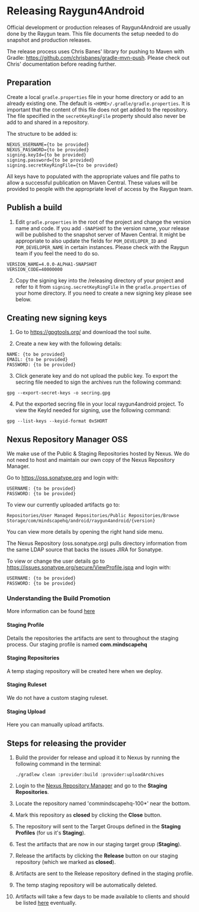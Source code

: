 # Releasing Raygun4Android

Official development or production releases of Raygun4Android are usually done by the Raygun team. This file documents the setup needed to do snapshot and production releases.

The release process uses Chris Banes' library for pushing to Maven with Gradle: https://github.com/chrisbanes/gradle-mvn-push. Please check out Chris' documentation before reading further.

## Preparation

Create a local `gradle.properties` file in your home directory or add to an already existing one. The default is `<HOME>/.gradle/gradle.properties`. It is important that the content of this file
does not get added to the repository. The file specified in the `secretKeyRingFile` property should also never be add to and shared in a repository.

The structure to be added is:

```
NEXUS_USERNAME={to be provided}
NEXUS_PASSWORD={to be provided}
signing.keyId={to be provided}
signing.password={to be provided}
signing.secretKeyRingFile={to be provided}
```

All keys have to populated with the appropriate values and file paths to allow a successful publication on Maven Central. These values will be provided to people with the appropriate level 
of access by the Raygun team.

## Publish a build

1. Edit `gradle.properties` in the root of the project and change the version name and code. If you add `-SNAPSHOT` to the version name, your release will be published to the snapshot server of Maven Central. It might be appropriate to also update the fields for `POM_DEVELOPER_ID` and `POM_DEVELOPER_NAME` in certain instances. Please check with the Raygun team if you feel the need to do so.

```
VERSION_NAME=4.0.0-ALPHA1-SNAPSHOT
VERSION_CODE=40000000
```

2. Copy the signing key into the /releasing directory of your project and refer to it from `signing.secretKeyRingFile` in the `gradle.properties` of your home directory. If you need to create a new signing key please see below.

## Creating new signing keys

1. Go to https://gpgtools.org/ and download the tool suite.

2. Create a new key with the following details:

````
NAME: {to be provided}
EMAIL: {to be provided}
PASSWORD: {to be provided}
````

3. Click generate key and do not upload the public key. To export the secring file needed to sign the archives run the following command:

````
gpg --export-secret-keys -o secring.gpg
````

4. Put the exported secring file in your local raygun4android project. To view the KeyId needed for signing, use the following command:

````
gpg --list-keys --keyid-format 0xSHORT
````

## Nexus Repository Manager OSS

We make use of the Public & Staging Repositories hosted by Nexus. We do not need to host and maintain our own copy of the Nexus Repository Manager.

Go to https://oss.sonatype.org and login with:

````
USERNAME: {to be provided}
PASSWORD: {to be provided}
````

To view our currently uploaded artifacts go to:

````
Repositories/User Managed Repositories/Public Repositories/Browse Storage/com/mindscapehq/android/raygun4android/{version}
````

You can view more details by opening the right hand side menu.

The Nexus Repository (oss.sonatype.org) pulls directory information from the same LDAP source that backs the issues JIRA for Sonatype.

To view or change the user details go to https://issues.sonatype.org/secure/ViewProfile.jspa and login with:

````
USERNAME: {to be provided}
PASSWORD: {to be provided}
````

### Understanding the Build Promotion

More information can be found [here](https://help.sonatype.com/repomanager2/staging-releases/configuring-the-staging-suite)

#### Staging Profile

Details the repositories the artifacts are sent to throughout the staging process.
Our staging profile is named **com.mindscapehq**

#### Staging Repositories

A temp staging repository will be created here when we deploy.

#### Staging Ruleset

We do not have a custom staging ruleset.

#### Staging Upload

Here you can manually upload artifacts.

## Steps for releasing the provider
1. Build the provider for release and upload it to Nexus by running the following command in the terminal:

    ````
    ./gradlew clean :provider:build :provider:uploadArchives
    ````

2. Login to the [Nexus Repository Manager](https://oss.sonatype.org) and go to the **Staging Repositories**.
3. Locate the repository named 'commindscapehq-100*' near the bottom.
4. Mark this repository as **closed** by clicking the **Close** button.
5. The repository will sent to the Target Groups defined in the **Staging Profiles** (for us it's **Staging**).
6. Test the artifacts that are now in our staging target group (**Staging**).
7. Release the artifacts by clicking the **Release** button on our staging repository (which we marked as **closed**).
8. Artifacts are sent to the Release repository defined in the staging profile.
9. The temp staging repository will be automatically deleted.
10. Artifacts will take a few days to be made available to clients and should be listed [here](https://mvnrepository.com/artifact/com.mindscapehq.android/raygun4android) eventually.



